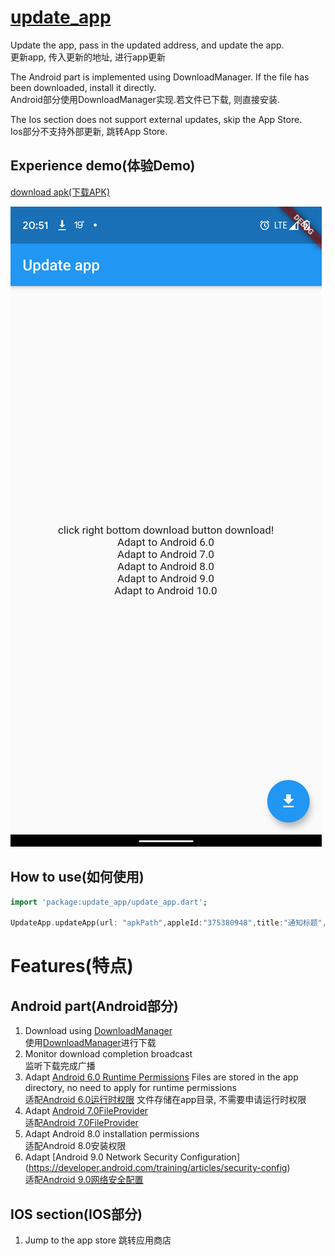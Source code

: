 # [update_app](https://pub.dev/packages/update_app)
Update the app, pass in the updated address, and update the app.   
更新app, 传入更新的地址, 进行app更新    

The Android part is implemented using DownloadManager. If the file has been downloaded, install it directly.  
Android部分使用DownloadManager实现.若文件已下载, 则直接安装.    

The Ios section does not support external updates, skip the App Store.  
Ios部分不支持外部更新, 跳转App Store.

## Experience demo(体验Demo)
[download apk(下载APK)](apks/app-debug.apk)   

![screen](images/screen.png)

## How to use(如何使用)
```dart
import 'package:update_app/update_app.dart';

UpdateApp.updateApp(url: "apkPath",appleId:"375380948",title:"通知标题",description:"通知描述");
```


# Features(特点)
## Android part(Android部分)
1. Download using [DownloadManager](https://developer.android.com/reference/android/app/DownloadManager)  
   使用[DownloadManager](https://developer.android.com/reference/android/app/DownloadManager)进行下载
2. Monitor download completion broadcast  
   监听下载完成广播  
3. Adapt [Android 6.0 Runtime Permissions](https://developer.android.com/training/permissions/requesting?hl=en) Files are stored in the app directory, no need to apply for runtime permissions  
   适配[Android 6.0运行时权限](https://developer.android.com/training/permissions/requesting?hl=zh-cn) 文件存储在app目录, 不需要申请运行时权限
4. Adapt [Android 7.0FileProvider](https://developer.android.com/reference/android/support/v4/content/FileProvider)  
   适配[Android 7.0FileProvider](https://developer.android.com/reference/android/support/v4/content/FileProvider)
5. Adapt Android 8.0 installation permissions  
   适配Android 8.0安装权限
6. Adapt [Android 9.0 Network Security Configuration] (https://developer.android.com/training/articles/security-config)  
   适配[Android 9.0网络安全配置](https://developer.android.com/training/articles/security-config)

## IOS section(IOS部分)
1. Jump to the app store
   跳转应用商店